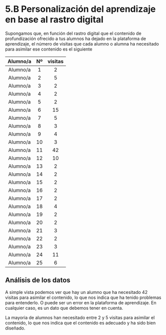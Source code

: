 # 5.B Personalización del aprendizaje en base al rastro digital

Supongamos que, en función del rastro digital que el contenido de profundización ofrecido a tus alumnos ha dejado en la plataforma de aprendizaje, el número de visitas que cada alumno o alumna ha necesitado para asimilar ese contenido es el siguiente

| Alumno/a | 	Nº| visitas  |
|:--------:|:--:|:-------:|
| Alumno/a |  1	|2  |
| Alumno/a |  2	|5  |
| Alumno/a |  3	|2  |
| Alumno/a |  4	|2  |
| Alumno/a |  5	|2  |
| Alumno/a |  6	|15  |
| Alumno/a |  7	|5  |
| Alumno/a |  8	|3  |
| Alumno/a |  9	|4  |
| Alumno/a |  10|	3  |
| Alumno/a |  11|	42  |
| Alumno/a |  12|	10  |
| Alumno/a |  13|	2  |
| Alumno/a |  14|	2  |
| Alumno/a |  15|	2  |
| Alumno/a |  16|	2  |
| Alumno/a |  17|	2  |
| Alumno/a |  18|	4  |
| Alumno/a |  19|	2  |
| Alumno/a |  20|	2  |
| Alumno/a |  21|	3  |
| Alumno/a |  22|	2  |
| Alumno/a |  23|	3  |
| Alumno/a |  24|	11  |
| Alumno/a |  25|	6  |

## Análisis de los datos

A simple vista podemos ver que hay un alumno que ha necesitado 42 visitas para asimilar el contenido, lo que nos indica que ha tenido problemas para entenderlo. O puede ser un error en la plataforma de aprendizaje. En cualquier caso, es un dato que debemos tener en cuenta.

La mayoria de alumnos han necesitado entre 2 y 5 visitas para asimilar el contenido, lo que nos indica que el contenido es adecuado y ha sido bien diseñado. 